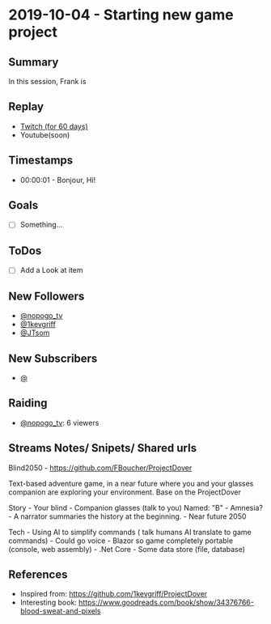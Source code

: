 
# 2019-10-04 - Starting new game project

Summary
-------

In this session, Frank is 

Replay
------

- [Twitch (for 60 days)](https://www.twitch.tv/videos/)
- Youtube(soon)


Timestamps
--------

- 00:00:01 - Bonjour, Hi!


Goals
-----

- [ ] Something...



ToDos
-----
- [ ] Add a Look at item


New Followers
-------------

- [@nopogo_tv](https://www.twitch.tv/nopogo_tv)
- [@1kevgriff](https://www.twitch.tv/1kevgriff)
- [@JTsom](https://www.twitch.tv/JTsom)


New Subscribers
---------------

- [@](https://www.twitch.tv/)



Raiding
------

- [@nopogo_tv](https://www.twitch.tv/nopogo_tv):  6 viewers



Streams Notes/ Snipets/ Shared urls
-----------------------------------

Blind2050 - https://github.com/FBoucher/ProjectDover

Text-based adventure game, in a near future where you and your glasses companion are exploring your environment. Base on the ProjectDover

Story 
	- Your blind
	- Companion glasses (talk to you) Named: "B"
	- Amnesia?
	- A narrator summaries the history at the beginning.
	- Near future 2050


Tech 
	- Using AI to simplify commands ( talk humans AI translate to game commands)
	- Could go voice
	- Blazor so game completely portable (console, web assembly)
	- .Net Core
	- Some data store (file, database)
	



References
----------

- Inspired from: https://github.com/1kevgriff/ProjectDover
- Interesting book: https://www.goodreads.com/book/show/34376766-blood-sweat-and-pixels
